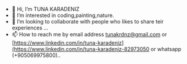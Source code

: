 - 👋 Hi, I’m TUNA KARADENIZ
- 👀 I’m interested in coding,painting,nature.
- 💞️ I’m looking to collaborate with people who likes to share teir experiences ...
- 📫 How to reach me by email address tunakrdnz@gmail.com 
or [https://www.linkedin.com/in/tuna-karadeniz](https://www.linkedin.com/in/tuna-karadeniz-82973050
or whatsapp (+905069975800)..
<!---
tunakrdnz/tunakrdnz is a ✨ special ✨ repository because its `README.md` (this file) appears on your GitHub profile.
You can click the Preview link to take a look at your changes.
--->
